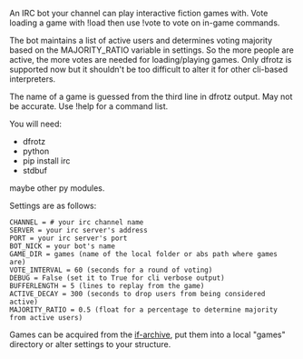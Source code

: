 An IRC bot your channel can play interactive fiction games with. Vote loading a game with !load <filename> then use !vote <command> to vote on in-game commands.

The bot maintains a list of active users and determines voting majority based on the MAJORITY_RATIO variable in settings. So the more people are active, the more votes are needed for loading/playing games. Only dfrotz is supported now but it shouldn't be too difficult to alter it for other cli-based interpreters.

The name of a game is guessed from the third line in dfrotz output. May not be accurate. Use !help for a command list.

You will need:
- dfrotz
- python
- pip install irc
- stdbuf

maybe other py modules.

Settings are as follows:
```
CHANNEL = # your irc channel name
SERVER = your irc server's address
PORT = your irc server's port
BOT_NICK = your bot's name
GAME_DIR = games (name of the local folder or abs path where games are)
VOTE_INTERVAL = 60 (seconds for a round of voting)
DEBUG = False (set it to True for cli verbose output)
BUFFERLENGTH = 5 (lines to replay from the game)
ACTIVE_DECAY = 300 (seconds to drop users from being considered active)
MAJORITY_RATIO = 0.5 (float for a percentage to determine majority from active users)
```

Games can be acquired from the [if-archive](https://www.ifarchive.org/indexes/if-archive/games/zcode/), put them into a local "games" directory or alter settings to your structure.
